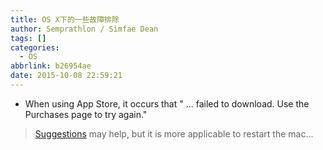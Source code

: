 ```yaml
---
title: OS X下的一些故障排除
author: Semprathlon / Simfae Dean
tags: []
categories:
  - OS
abbrlink: b26954ae
date: 2015-10-08 22:59:21
---
```

- When using App Store, it occurs that " ... failed to download. Use the Purchases page to try again." 
> [Suggestions](http://apple.stackexchange.com/questions/61646/xcode-failed-to-download-use-the-purchases-page-to-try-again) may help, but it is more applicable to restart the mac...   
